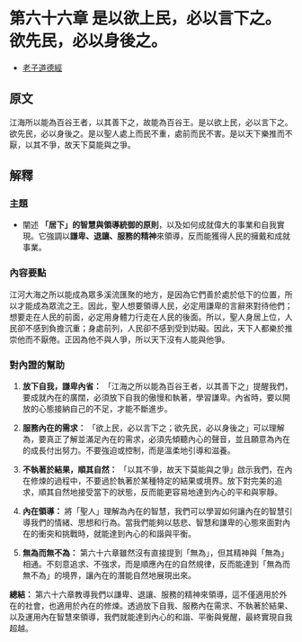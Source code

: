 # 第六十六章 是以欲上民，必以言下之。欲先民，必以身後之。
- [老子道德經](https://www.daodejing.org/)


## 原文
江海所以能為百谷王者，以其善下之，故能為百谷王。是以欲上民，必以言下之。欲先民，必以身後之。是以聖人處上而民不重，處前而民不害。是以天下樂推而不厭，以其不爭，故天下莫能與之爭。


## 解釋
### 主題
- 闡述 **「居下」的智慧與領導統御的原則**，以及如何成就偉大的事業和自我實現。它強調以**謙卑、退讓、服務的精神**來領導，反而能獲得人民的擁戴和成就事業。

### 內容要點
江河大海之所以能成為眾多溪流匯聚的地方，是因為它們善於處於低下的位置，所以才能成為眾流之王。因此，聖人想要領導人民，必定用謙卑的言辭來對待他們；想要走在人民的前面，必定用身體力行走在人民的後面。所以，聖人身居上位，人民卻不感到負擔沉重；身處前列，人民卻不感到受到妨礙。因此，天下人都樂於推崇他而不厭倦。正因為他不與人爭，所以天下沒有人能與他爭。

### 對內證的幫助
1.  **放下自我，謙卑內省：** 「江海之所以能為百谷王者，以其善下之」提醒我們，要成就內在的廣闊，必須放下自我的傲慢和執著，學習謙卑。內省時，要以開放的心態接納自己的不足，才能不斷進步。

2.  **服務內在的需求：** 「欲上民，必以言下之；欲先民，必以身後之」可以理解為，要真正了解並滿足內在的需求，必須先傾聽內心的聲音，並且願意為內在的成長付出努力。不要強迫或控制，而是溫柔地引導和滋養。

3.  **不執著於結果，順其自然：** 「以其不爭，故天下莫能與之爭」啟示我們，在內在修煉的過程中，不要過於執著於某種特定的結果或境界。放下對完美的追求，順其自然地接受當下的狀態，反而能更容易地達到內心的平和與寧靜。

4.  **內在領導：** 將「聖人」理解為內在的智慧，我們可以學習如何讓內在的智慧引導我們的情緒、思想和行為。當我們能夠以慈悲、智慧和謙卑的心態來面對內在的衝突和挑戰時，就能達到內心的和諧與平衡。

5.  **無為而無不為：** 第六十六章雖然沒有直接提到「無為」，但其精神與「無為」相通。不刻意追求、不強求，而是順應內在的自然規律，反而能達到「無為而無不為」的境界，讓內在的潛能自然地展現出來。

**總結：**
第六十六章教導我們以謙卑、退讓、服務的精神來領導，這不僅適用於外在的社會，也適用於內在的修煉。透過放下自我、服務內在需求、不執著於結果、以及運用內在智慧來領導，我們就能達到內心的和諧、平衡與覺醒，最終實現自我超越。